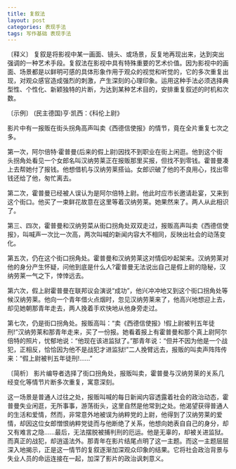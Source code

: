 ```yaml
---
title: 复叙法
layout: post
categories: 表现手法
tags: 写作基础 表现手法
---
```


〔释义〕 复叙是将影视中某一画面、镜头、或场景，反复地再现出来，达到突出强调的一种艺术手段。复叙法在影视中具有特殊重要的艺术价值。因为影视中的画面、场景都是以鲜明可感的具体形象作用于观众的视觉和听觉的，它的多次重复出现，对观众感官造成强烈的刺激，产生深刻的心理印象。运用这种手法必须选择典型性、个性化、新颖独特的片断，为达到某种艺术目的，安排重复叙述的时机和次数。

〔示例〕 (民主德国)亨·凯西：《科伦上尉》

影片中有一报贩在街头拐角高声叫卖《西德信使报》的情节，竟在全片重复七次之多。

第一次，阿尔倍特·霍普曼(后来的假上尉)因找不到职业在街上闲逛。他到这个街头拐角处看见一个女郎名叫汉纳劳莱正在报贩那里买报，但找不到零钱。霍普曼凑上去帮她付了报钱。他想借机与汉纳劳莱搭讪。女郎识破了他的不良用心，找出零钱还给了他，匆忙离去。

第二次，霍普曼已经被人误认为是阿尔倍特上尉。他此时应市长邀请赴宴，又来到这个街口。他买了一束鲜花故意在这里等着汉纳劳莱。她果然来了。两人从此相识了。

第三、四次，霍普曼和汉纳劳菜从街口拐角处双双走过，报贩高声叫卖《西德信使报》，叫喊声一次比一次高，两次叫喊的新闻内容大不相同，反映出社会的动荡变化。

第五次，仍在这个街口拐角处。霍普曼和汉纳劳莱这对情侣吵起架来。汉纳劳莱对他的身分产生怀疑，问他到底是什么人?霍普曼无法说出自己是假上尉的隐秘，汉纳劳莱一气之下，悻悻远去。

第六次，假上尉霍普曼在联邦议会演说“成功”，他兴冲冲地又到这个街口拐角处等候汉纳劳莱。他向一个青年借火点烟时，忽见汉纳劳莱来了，他高兴地想迎上去，却见她朝那青年走去，两人挽着手欢快地从他身旁走过。

第七次，仍是街口拐角处。报贩高叫：“卖《西德信使报》!假上尉被判五年徒刑!”汉纳劳莱和那青年走来，买了一份报。她看着报上有霍普曼和那个真上尉阿尔倍特的照片，忧郁地说：“他现在该进监狱了。”那青年说：“但并不因为他是一个战犯，正相反，恰恰因为他不是战犯才进监狱!”二人挽臂远去，报贩的叫卖声阵阵传来：“假上尉被判五年徒刑!……”

〔简析〕 影片编导者选择了街口拐角处，报贩叫卖，霍普曼与汉纳劳莱的关系几经变化等情节片断多次重复，寓意深刻。

这一场景是普通人过往之处，报贩叫喊的每日新闻内容透露着社会的政治动态，霍普曼失业闲逛，无所事事，游荡街头，这里自然是他常到之处。他渴望获得普通人的生活和爱情，然而，非常意外地被误为纳粹党的上尉，他得到了汉纳劳莱的爱情，却因这位女郎憎恨纳粹党徒而与他断绝了关系，他想向她表自自己的身分，却又有难言之隐……最后，无法摆脱被捕判刑的厄运。他是无辜的，却被关进监狱。而真正的战犯，却逍遥法外。那青年在影片结尾点明了这一主题。而这一主题层层深入地揭示，正是这一情节的复叙逐渐加深观众印象的结果。它将社会政治背景与失业人员的命运连接在一起，加深了影片的政治讽刺意义。 